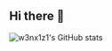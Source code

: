 ## Hi there 👋
![w3nx1z1's GitHub stats](https://github-readme-stats.vercel.app/api?username=w3nx1z1)
